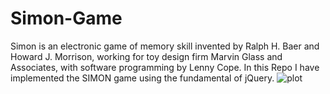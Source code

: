 # Simon-Game
Simon is an electronic game of memory skill invented by Ralph H. Baer and Howard J. Morrison, working for toy design firm Marvin Glass and Associates, with software programming by Lenny Cope. In this Repo I have implemented the SIMON game using the fundamental of jQuery. 
![plot](.out.png)
